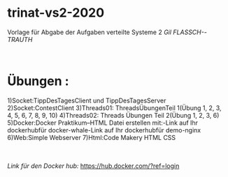 # trinat-vs2-2020

Vorlage für Abgabe der Aufgaben verteilte Systeme 2 _Gil FLASSCH--TRAUTH_

<br>


<h1> Übungen :</h1>
1)Socket:TippDesTagesClient und TippDesTagesServer
2)Socket:ContestClient
3)Threads01: ThreadsÜbungenTeil 1(Übung 1, 2, 3, 4, 5, 6, 7, 8, 9, 10)
4)Threads02: Threads Übungen Teil 2(Übung 1, 2, 3, 6)
5)Docker:Docker Praktikum–HTML Datei erstellen mit:-Link auf Ihr dockerhubfür docker-whale-Link auf Ihr dockerhubfür demo-nginx
6)Web:Simple Webserver
7)Html:Code Makery HTML CSS

<br/><br/>
*Link für den Docker hub:*
https://hub.docker.com/?ref=login
